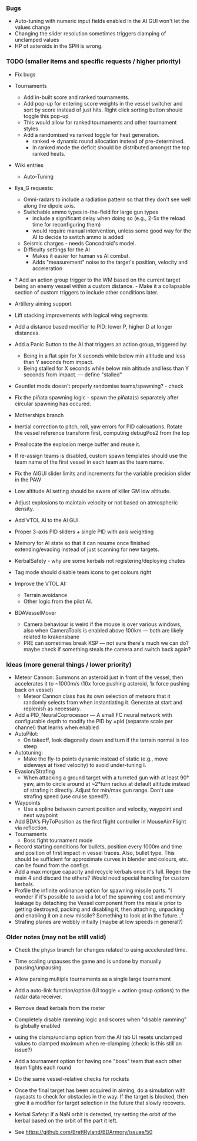 ### Bugs
- Auto-tuning with numeric input fields enabled in the AI GUI won't let the values change
- Changing the slider resolution sometimes triggers clamping of unclamped values
- HP of asteroids in the SPH is wrong.


### TODO (smaller items and specific requests / higher priority)
- Fix bugs

- Tournaments
    - Add in-built score and ranked tournaments.
    - Add pop-up for entering score weights in the vessel switcher and sort by score instead of just hits. Right click sorting button should toggle this pop-up
    - This would allow for ranked tournaments and other tournament styles
    - Add a randomised vs ranked toggle for heat generation.
        - ranked => dynamic round allocation instead of pre-determined.
        - In ranked mode the deficit should be distributed amongst the top ranked heats.

- Wiki entries
    - Auto-Tuning

- Ilya_G requests:
    - Omni-radars to include a radiation pattern so that they don't see well along the dipole axis.
    - Switchable ammo types in-the-field for large gun types
        - include a significant delay when doing so (e.g., 2-5x the reload time for reconfiguring them)
        - would require manual intervention, unless some good way for the AI to decide to switch ammo is added
    - Seismic charges - needs Concodroid's model.
    - Difficulty settings for the AI
        - Makes it easier for human vs AI combat.
        - Adds "measurement" noise to the target's position, velocity and acceleration

- ? Add an action group trigger to the WM based on the current target being an enemy vessel within a custom distance. - Make it a collapsable section of custom triggers to include other conditions later.
- Artillery aiming support
- Lift stacking improvements with logical wing segments
- Add a distance based modifier to PID: lower P, higher D at longer distances.
- Add a Panic Button to the AI that triggers an action group, triggered by:
    - Being in a flat spin for X seconds while below min altitude and less than Y seconds from impact.
    - Being stalled for X seconds while below min altitude and less than Y seconds from impact. — define "stalled"

- Gauntlet mode doesn't properly randomise teams/spawning? - check
- Fix the piñata spawning logic - spawn the piñata(s) separately after circular spawning has occured.
- Motherships branch
- Inertial correction to pitch, roll, yaw errors for PID calcuations. Rotate the vessel reference transform first, computing debugPos2 from the top 
- Preallocate the explosion merge buffer and reuse it.
- If re-assign teams is disabled, custom spawn templates should use the team name of the first vessel in each team as the team name.
- Fix the AIGUI slider limits and increments for the variable precision slider in the PAW
- Low altitude AI setting should be aware of killer GM low altitude.
- Adjust explosions to maintain velocity or not based on atmospheric density.
- Add VTOL AI to the AI GUI.
- Proper 3-axis PID sliders + single PID with axis weighting
- Memory for AI state so that it can resume once finished extending/evading instead of just scanning for new targets.
- KerbalSafety - why are some kerbals not registering/deploying chutes
- Tag mode should disable team icons to get colours right
- Improve the VTOL AI:
    - Terrain avoidance
    - Other logic from the pilot AI.

- BDAVesselMover
    - Camera behaviour is weird if the mouse is over various windows, also when CameraTools is enabled above 100km — both are likely related to krakensbane
    - PRE can sometimes break KSP — not sure there's much we can do? maybe check if something steals the camera and switch back again?


### Ideas (more general things / lower priority)
- Meteor Cannon: Summons an asteroid just in front of the vessel, then accelerates it to ~1000m/s (10x force pushing asteroid, 1x force pushing back on vessel)
    - Meteor Cannon class has its own selection of meteors that it randomly selects from when instantiating it. Generate at start and replenish as necessary.
- Add a PID_NeuralCoprocessor — A small FC neural network with configurable depth to modify the PID by ±pid (separate scale per channel) that learns when enabled
- AutoPilot:
    - On takeoff, look diagonally down and turn if the terrain normal is too steep.
- Autotuning:
    - Make the fly-to points dynamic instead of static (e.g., move sideways at fixed velocity) to avoid under-tuning I.
- Evasion/Strafing
    - When attacking a ground target with a turreted gun with at least 90° yaw, aim to circle around at ~2*turn radius at default altitude instead of strafing it directly. Adjust for min/max gun range. Don't use strafing speed (use cruise speed?).
- Waypoints
    - Use a spline between current position and velocity, waypoint and next waypoint 
- Add BDA's FlyToPosition as the first flight controller in MouseAimFlight via reflection.
- Tournaments
    - Boss fight tournament mode
- Record starting conditions for bullets, position every 1000m and time and position of first impact in vessel traces. Also, bullet type. This should be sufficient for approximate curves in blender and colours, etc. can be found from the configs.
- Add a max morgue capacity and recycle kerbals once it's full. Regen the main 4 and discard the others? Would need special handling for custom kerbals.
- Profile the infinite ordinance option for spawning missile parts. "I wonder if it's possible to avoid a lot of the spawning cost and memory leakage by detaching the Vessel component from the missile prior to getting destroyed, packing and disabling it, then attaching, unpacking and enabling it on a new missile? Something to look at in the future..."
- Strafing planes are wobbly initially (maybe at low speeds in general?)


### Older notes (may not be still valid)
- Check the physx branch for changes related to using accelerated time.
- Time scaling unpauses the game and is undone by manually pausing/unpausing.
- Allow parsing multiple tournaments as a single large tournament
- Add a auto-link function/option (UI toggle + action group options) to the radar data receiver.
- Remove dead kerbals from the roster
- Completely disable ramming logic and scores when "disable ramming" is globally enabled
- using the clamp/unclamp option from the AI tab UI resets unclamped values to clamped maximum when re-clamping (check: is this still an issue?)
- Add a tournament option for having one "boss" team that each other team fights each round
- Do the same vessel-relative checks for rockets
- Once the final target has been acquired in aiming, do a simulation with raycasts to check for obstacles in the way. If the target is blocked, then give it a modifier for target selection in the future that slowly recovers.
- Kerbal Safety: if a NaN orbit is detected, try setting the orbit of the kerbal based on the orbit of the part it left.


- See https://github.com/BrettRyland/BDArmory/issues/50